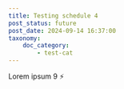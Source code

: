 ```yaml
---
title: Testing schedule 4
post_status: future
post_date: 2024-09-14 16:37:00
taxonomy:
    doc_category:
        - test-cat
---
```


Lorem ipsum 9 ⚡
